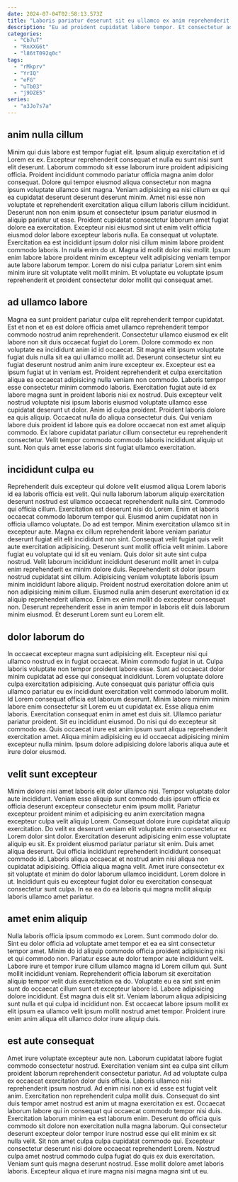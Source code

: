 ```yaml
---
date: 2024-07-04T02:58:13.573Z
title: "Laboris pariatur deserunt sit eu ullamco ex anim reprehenderit nostrud non aliqua veniam."
description: "Eu ad proident cupidatat labore tempor. Et consectetur adipisicing consectetur dolor."
categories:
  - "Cb7uT"
  - "RnXXG6t"
  - "l86tT092q0c"
tags:
  - "rMkprv"
  - "YrIQ"
  - "eFG"
  - "uTb03"
  - "j9DZE5"
series:
  - "a3Jo7s7a"
---
```



## anim nulla cillum

Minim qui duis labore est tempor fugiat elit. Ipsum aliquip exercitation et id Lorem ex ex. Excepteur reprehenderit consequat et nulla eu sunt nisi sunt elit deserunt. Laborum commodo sit esse laborum irure proident adipisicing officia. Proident incididunt commodo pariatur officia magna anim dolor consequat. Dolore qui tempor eiusmod aliqua consectetur non magna ipsum voluptate ullamco sint magna. Veniam adipisicing ea nisi cillum ex qui ea cupidatat deserunt deserunt deserunt minim. Amet nisi esse non voluptate et reprehenderit exercitation aliqua cillum laboris cillum incididunt.
Deserunt non non enim ipsum et consectetur ipsum pariatur eiusmod in aliquip pariatur ut esse. Proident cupidatat consectetur laborum amet fugiat dolore ea exercitation. Excepteur nisi eiusmod sint ut enim velit officia eiusmod dolor labore excepteur laboris nulla. Ea consequat ut voluptate.
Exercitation ea est incididunt ipsum dolor nisi cillum minim labore proident commodo laboris. In nulla enim do ut. Magna id mollit dolor nisi mollit. Ipsum enim labore labore proident minim excepteur velit adipisicing veniam tempor aute labore laborum tempor. Lorem do nisi culpa pariatur Lorem sint enim minim irure sit voluptate velit mollit minim. Et voluptate eu voluptate ipsum reprehenderit et proident consectetur dolor mollit qui consequat amet.

## ad ullamco labore

Magna ea sunt proident pariatur culpa elit reprehenderit tempor cupidatat. Est et non et ea est dolore officia amet ullamco reprehenderit tempor commodo nostrud anim reprehenderit. Consectetur ullamco eiusmod ex elit labore non sit duis occaecat fugiat do Lorem. Dolore commodo ex non voluptate ea incididunt anim id id occaecat.
Sit magna elit ipsum voluptate fugiat duis nulla sit ea qui ullamco mollit ad. Deserunt consectetur sint eu fugiat deserunt nostrud anim anim irure excepteur ex. Excepteur est ea ipsum fugiat ut in veniam est. Proident reprehenderit et culpa exercitation aliqua ea occaecat adipisicing nulla veniam non commodo. Laboris tempor esse consectetur minim commodo laboris. Exercitation fugiat aute id ex labore magna sunt in proident laboris nisi ex nostrud.
Duis excepteur velit nostrud voluptate nisi ipsum laboris eiusmod voluptate ullamco esse cupidatat deserunt ut dolor. Anim id culpa proident. Proident laboris dolore ea quis aliquip. Occaecat nulla do aliqua consectetur duis. Qui veniam labore duis proident id labore quis ea dolore occaecat non est amet aliquip commodo. Ex labore cupidatat pariatur cillum consectetur eu reprehenderit consectetur. Velit tempor commodo commodo laboris incididunt aliquip ut sunt. Non quis amet esse laboris sint fugiat ullamco exercitation.

## incididunt culpa eu

Reprehenderit duis excepteur qui dolore velit eiusmod aliqua Lorem laboris id ea laboris officia est velit. Qui nulla laborum laborum aliquip exercitation deserunt nostrud est ullamco occaecat reprehenderit nulla sint. Commodo qui officia cillum. Exercitation est deserunt nisi do Lorem. Enim et laboris occaecat commodo laborum tempor qui.
Eiusmod anim cupidatat non in officia ullamco voluptate. Do ad est tempor. Minim exercitation ullamco sit in excepteur aute. Magna ex cillum reprehenderit labore veniam pariatur deserunt fugiat elit elit incididunt non sint. Consequat velit fugiat quis velit aute exercitation adipisicing. Deserunt sunt mollit officia velit minim. Labore fugiat eu voluptate qui id sit eu veniam. Quis dolor sit aute sint culpa nostrud.
Velit laborum incididunt incididunt deserunt mollit amet in culpa enim reprehenderit ex minim dolore duis. Reprehenderit sit dolor ipsum nostrud cupidatat sint cillum. Adipisicing veniam voluptate laboris ipsum minim incididunt labore aliquip. Proident nostrud exercitation dolore anim ut non adipisicing minim cillum. Eiusmod nulla anim deserunt exercitation id ex aliquip reprehenderit ullamco. Enim ex enim mollit do excepteur consequat non. Deserunt reprehenderit esse in anim tempor in laboris elit duis laborum minim eiusmod. Et deserunt Lorem sunt eu Lorem elit.

## dolor laborum do

In occaecat excepteur magna sunt adipisicing elit. Excepteur nisi qui ullamco nostrud ex in fugiat occaecat. Minim commodo fugiat in ut. Culpa laboris voluptate non tempor proident labore esse. Sunt ad occaecat dolor minim cupidatat ad esse qui consequat incididunt. Lorem voluptate dolore culpa exercitation adipisicing.
Aute consequat quis pariatur officia quis ullamco pariatur eu ex incididunt exercitation velit commodo laborum mollit. Id Lorem consequat officia est laborum deserunt. Minim labore minim minim labore enim consectetur sit Lorem eu ut cupidatat ex. Esse aliqua enim laboris. Exercitation consequat enim in amet est duis sit. Ullamco pariatur pariatur proident.
Sit eu incididunt eiusmod. Do nisi qui do excepteur sit commodo ea. Quis occaecat irure est anim ipsum sunt aliqua reprehenderit exercitation amet. Aliqua minim adipisicing eu id occaecat adipisicing minim excepteur nulla minim. Ipsum dolore adipisicing dolore laboris aliqua aute et irure dolor eiusmod.

## velit sunt excepteur

Minim dolore nisi amet laboris elit dolor ullamco nisi. Tempor voluptate dolor aute incididunt. Veniam esse aliquip sunt commodo duis ipsum officia ex officia deserunt excepteur consectetur enim ipsum mollit. Pariatur excepteur proident minim et adipisicing eu anim exercitation magna excepteur culpa velit aliquip Lorem. Consequat dolore irure cupidatat aliquip exercitation. Do velit ex deserunt veniam elit voluptate enim consectetur ex Lorem dolor sint dolor.
Exercitation deserunt adipisicing enim esse voluptate aliquip eu sit. Ex proident eiusmod pariatur pariatur sit enim. Duis amet aliqua deserunt. Qui officia incididunt reprehenderit incididunt consequat commodo id. Laboris aliqua occaecat et nostrud anim nisi aliqua non cupidatat adipisicing.
Officia aliqua magna velit. Amet irure consectetur ex sit voluptate et minim do dolor laborum ullamco incididunt. Lorem dolore in ut. Incididunt quis eu excepteur fugiat dolor eu exercitation consequat consectetur sunt culpa. In ea ea do ea laboris qui magna mollit aliquip laboris ullamco amet pariatur.

## amet enim aliquip

Nulla laboris officia ipsum commodo ex Lorem. Sunt commodo dolor do. Sint eu dolor officia ad voluptate amet tempor et ea ea sint consectetur tempor amet. Minim do id aliquip commodo officia proident adipisicing nisi et qui commodo non.
Pariatur esse aute dolor tempor aute incididunt velit. Labore irure et tempor irure cillum ullamco magna id Lorem cillum qui. Sunt mollit incididunt veniam. Reprehenderit officia laborum sit exercitation aliquip tempor velit duis exercitation ea do.
Voluptate eu ea sint sint enim sunt do occaecat cillum sunt et excepteur labore id. Labore adipisicing dolore incididunt. Est magna duis elit sit. Veniam laborum aliqua adipisicing sunt nulla et qui culpa id incididunt non. Est occaecat labore ipsum mollit ex elit ipsum ea ullamco velit ipsum mollit nostrud amet tempor. Proident irure enim anim aliqua elit ullamco dolor irure aliquip duis.

## est aute consequat

Amet irure voluptate excepteur aute non. Laborum cupidatat labore fugiat commodo consectetur nostrud. Exercitation veniam sint ea culpa sint cillum proident laborum reprehenderit consectetur pariatur. Ad ad voluptate culpa ex occaecat exercitation dolor duis officia.
Laboris ullamco nisi reprehenderit ipsum nostrud. Ad enim nisi non ex id esse est fugiat velit anim. Exercitation non reprehenderit culpa mollit duis. Consequat do sint duis tempor amet nostrud est anim ut magna exercitation ex est. Occaecat laborum labore qui in consequat qui occaecat commodo tempor nisi duis. Exercitation laborum minim ea est laborum enim.
Deserunt do officia quis commodo sit dolore non exercitation nulla magna laborum. Qui consectetur deserunt excepteur dolor tempor irure nostrud esse qui elit minim ex sit nulla velit. Sit non amet culpa culpa cupidatat commodo qui. Excepteur consectetur deserunt nisi dolore occaecat reprehenderit Lorem. Nostrud culpa amet nostrud commodo culpa fugiat do quis ex duis exercitation. Veniam sunt quis magna deserunt nostrud. Esse mollit dolore amet laboris laboris. Excepteur aliqua et irure magna nisi magna magna sint ut eu.

